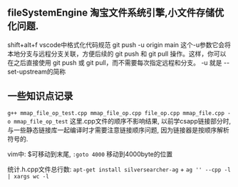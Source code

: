 ## fileSystemEngine  淘宝文件系统引擎,小文件存储优化问题.


shift+alt+f vscode中格式化代码规范
git push -u origin main 这个-u参数它会将本地分支与远程分支关联，方便后续的 git push 和 git pull 操作。这样，你可以在之后直接使用 git push 或 git pull，而不需要每次指定远程和分支。
-u 就是 --set-upstream的简称

## 一些知识点记录
`g++ mmap_file_op_test.cpp mmap_file_op.cpp file_op.cpp mmap_file.cpp -o mmap_file_op_test`
这里.cpp文件的顺序不影响结果, 以前学csapp链接部分时, 与一些静态链接库一起编译时才需要注意链接顺序问题, 因为链接器是按顺序解析符号的.

vim中: $可移动到末尾, `:goto 4000` 移动到4000byte的位置

统计.h.cpp文件总行数: `apt-get install silversearcher-ag` + `ag '' --cpp -l | xargs wc -l`
